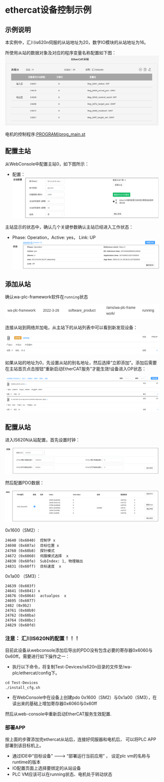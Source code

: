 # ethercat设备控制示例

## 示例说明
本实例中，汇川is620n伺服的从站地址为20，数字IO模块的从站地址为16。

所使用从站的数据对象及对应的程序变量名称配置如下图：  
![](./doc/imgs/IDE_IO.png)  

电机的控制程序:[PROGRAM/prog_main.st](./PROGRAM/prog_main.st)

## 配置主站

从WebConsole中配置主站0，如下图所示：  
- 配置：
![](./doc/imgs/master_cfg.png)

主站显示的状态中，确认几个关键参数确认主站已经进入工作状态：
- Phase: Operation，Active: yes， Link: UP  
![](./doc/imgs/eth_master.png)


## 添加从站
确认wa-plc-framework软件在`running`状态

![](./doc/imgs/wa-plc-framework.png)

连接从站到网络并加电，从主站下的从站列表中可以看到新发现设备：

![](./doc/imgs/new_slave.png)

如果从站的地址为0，先设置从站的别名地址，然后选择“立即添加”。添加后需要在主站首页点击按钮“重新启动EtherCAT服务”才能生效!设备进入OP状态：

![](./doc/imgs/eth_slaves.png)


## 配置从站
进入IS620N从站配置，首先设置时钟：

![](./doc/imgs/is620_clock.png)

然后配置PDO数据：

![](./doc/imgs/is620_sm2.png)

0x1600（SM2）:
```	
24640 (0x6040)  控制字 x
24698 (0x607a)  目标位置 x 
24760 (0x60b8)  探针模式
24672 (0x6060)  伺服模式选择  x
24830 (0x60fe)  SubIndex: 1, 物理输出
24831 (0x60ff)  目标速度  x

```
0x1a00 （SM3）：
```
24639 (0x603f)
24641 (0x6041) x
24676 (0x6064)  actualpos  x
24695 (0x6077)
2482 (0x9b2)
24761 (0x60b9)
24762 (0x60ba)
24764 (0x60bc)
24829 (0x60fd)
```

### 注意： 汇川IS620N的配置！！！

目前此设备从webconsole添加后导出的PDO没有包含必要的寄存器0x6060与0x60ff。需要进行如下操作之一：

- 执行以下命令，将复制Test-Devices/is620n目录的文件至/wa-plc/ethercat/config下。 
```
cd Test-Devices
./install_cfg.sh
```

- 在WebConsole中在设备上创建pdo 0x1600（SM2）与0x1a00（SM3），在读出来的基础上增加寄存器0x6060与0x60ff


然后从web-console中重新启动EtherCAT服务生效配置.


### 部署APP
按上面的步骤添加完ethercat从站后，连接好伺服器和电机后， 可以将PLC APP部署到该目标机上。
- 通过IDE中“目标设备” ---> “部署运行当前应用” ， 设定plc vm的名称与runtime的版本
- IO配置页面上选择要绑定的从站设备
- PLC VM应该可以在running状态、电机处于转动状态
